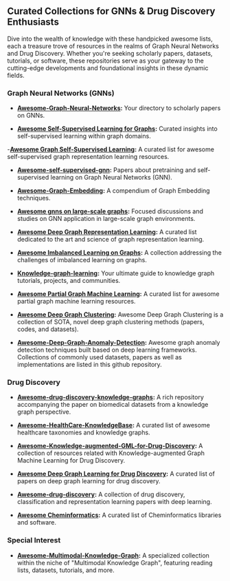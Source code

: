 ## **Curated Collections for GNNs & Drug Discovery Enthusiasts**

Dive into the wealth of knowledge with these handpicked awesome lists, each a treasure trove of resources in the realms of Graph Neural Networks and Drug Discovery. Whether you're seeking scholarly papers, datasets, tutorials, or software, these repositories serve as your gateway to the cutting-edge developments and foundational insights in these dynamic fields.

### **Graph Neural Networks (GNNs)**

- **[Awesome-Graph-Neural-Networks](https://github.com/GRAND-Lab/Awesome-Graph-Neural-Networks):** Your directory to scholarly papers on GNNs.

- **[Awesome Self-Supervised Learning for Graphs](https://github.com/SXKDZ/awesome-self-supervised-learning-for-graphs):** Curated insights into self-supervised learning within graph domains.

-**[Awesome Graph Self-Supervised Learning](https://github.com/LirongWu/awesome-graph-self-supervised-learning):** A curated list for awesome self-supervised graph representation learning resources.

- **[Awesome-self-supervised-gnn](https://github.com/ChandlerBang/awesome-self-supervised-gnn):** Papers about pretraining and self-supervised learning on Graph Neural Networks (GNN).

- **[Awesome-Graph-Embedding](https://github.com/daicoolb/Awesome-Graph-Embedding):** A compendium of Graph Embedding techniques.

- **[Awesome gnns on large-scale graphs](https://github.com/Oceanusity/awesome-gnns-on-large-scale-graphs):** Focused discussions and studies on GNN application in large-scale graph environments.

- **[Awesome Deep Graph Representation Learning](https://github.com/zlpure/awesome-graph-representation-learning):** A curated list dedicated to the art and science of graph representation learning.

- **[Awesome Imbalanced Learning on Graphs](https://github.com/yanliang3612/awesome-imbalanced-learning-on-graphs):** A collection addressing the challenges of imbalanced learning on graphs.

- **[Knowledge-graph-learning](https://github.com/BrambleXu/knowledge-graph-learning):** Your ultimate guide to knowledge graph tutorials, projects, and communities.

- **[Awesome Partial Graph Machine Learning](https://github.com/WxTu/Awesome-Partial-Graph-Machine-Learning):** A curated list for awesome partial graph machine learning resources.

- **[Awesome Deep Graph Clustering](https://github.com/yueliu1999/Awesome-Deep-Graph-Clustering):** Awesome Deep Graph Clustering is a collection of SOTA, novel deep graph clustering methods (papers, codes, and datasets).

- **[Awesome-Deep-Graph-Anomaly-Detection](https://github.com/XiaoxiaoMa-MQ/Awesome-Deep-Graph-Anomaly-Detection):** Awesome graph anomaly detection techniques built based on deep learning frameworks. Collections of commonly used datasets, papers as well as implementations are listed in this github repository. 

### **Drug Discovery**

- **[Awesome-drug-discovery-knowledge-graphs](https://github.com/AstraZeneca/awesome-drug-discovery-knowledge-graphs):** A rich repository accompanying the paper on biomedical datasets from a knowledge graph perspective.

- **[Awesome-HealthCare-KnowledgeBase](https://github.com/lujiaying/Awesome-HealthCare-KnowledgeBase):** A curated list of awesome healthcare taxonomies and knowledge graphs.

- **[Awesome-Knowledge-augmented-GML-for-Drug-Discovery](https://github.com/zhiqiangzhongddu/Awesome-Knowledge-augmented-GML-for-Drug-Discovery):** A collection of resources related with Knowledge-augmented Graph Machine Learning for Drug Discovery.

- **[Awesome Deep Graph Learning for Drug Discovery](https://github.com/YuanchenBei/Awesome-Deep-Graph-Learning-for-Drug-Discovery):** A curated list of papers on deep graph learning for drug discovery.

- **[Awesome-drug-discovery](https://github.com/xnuohz/awesome-drug-discovery):** A collection of drug discovery, classification and representation learning papers with deep learning.

- **[Awesome Cheminformatics](https://github.com/hsiaoyi0504/awesome-cheminformatics#readme):** A curated list of Cheminformatics libraries and software.

### **Special Interest**

- **[Awesome-Multimodal-Knowledge-Graph](https://github.com/ZihengZZH/awesome-multimodal-knowledge-graph):** A specialized collection within the niche of "Multimodal Knowledge Graph", featuring reading lists, datasets, tutorials, and more.
